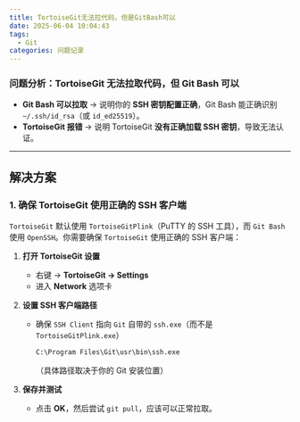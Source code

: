 ```yaml
---
title: TortoiseGit无法拉代码，但是GitBash可以
date: 2025-06-04 10:04:43
tags:
  - Git
categories: 问题记录
---
```


### **问题分析：TortoiseGit 无法拉取代码，但 Git Bash 可以**

- **Git Bash 可以拉取** → 说明你的 **SSH 密钥配置正确**，Git Bash 能正确识别 `~/.ssh/id_rsa`（或 `id_ed25519`）。
- **TortoiseGit 报错** → 说明 TortoiseGit **没有正确加载 SSH 密钥**，导致无法认证。

------

## **解决方案**

### **1. 确保 TortoiseGit 使用正确的 SSH 客户端**

`TortoiseGit` 默认使用 `TortoiseGitPlink`（PuTTY 的 SSH 工具），而 `Git Bash` 使用 `OpenSSH`。你需要确保 `TortoiseGit` 使用正确的 SSH 客户端：

1. **打开 TortoiseGit 设置**

   - 右键 → **TortoiseGit → Settings**
   - 进入 **Network** 选项卡

2. **设置 SSH 客户端路径**

   - 确保 `SSH Client` 指向 `Git` 自带的 `ssh.exe`（而不是 `TortoiseGitPlink.exe`）

     ```markdown
     C:\Program Files\Git\usr\bin\ssh.exe
     ```

     （具体路径取决于你的 Git 安装位置）

3. **保存并测试**

   - 点击 **OK**，然后尝试 `git pull`，应该可以正常拉取。
